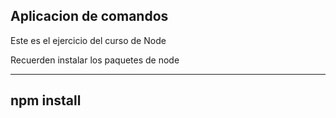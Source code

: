 ## Aplicacion de comandos 

Este es el ejercicio del curso de Node

Recuerden instalar los paquetes de node

---
npm install
---